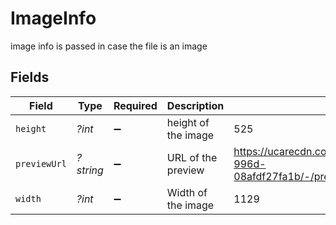 # ImageInfo

image info is passed in case the file is an image


## Fields

| Field                                                                                          | Type                                                                                           | Required                                                                                       | Description                                                                                    | Example                                                                                        |
| ---------------------------------------------------------------------------------------------- | ---------------------------------------------------------------------------------------------- | ---------------------------------------------------------------------------------------------- | ---------------------------------------------------------------------------------------------- | ---------------------------------------------------------------------------------------------- |
| `height`                                                                                       | *?int*                                                                                         | :heavy_minus_sign:                                                                             | height of the image                                                                            | 525                                                                                            |
| `previewUrl`                                                                                   | *?string*                                                                                      | :heavy_minus_sign:                                                                             | URL of the preview                                                                             | https://ucarecdn.com/03cd56cd-1de9-4f65-996d-08afdf27fa1b/-/preview/800x800/-/quality/lighter/ |
| `width`                                                                                        | *?int*                                                                                         | :heavy_minus_sign:                                                                             | Width of the image                                                                             | 1129                                                                                           |